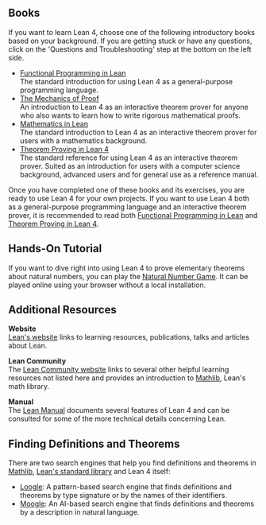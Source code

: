 ## Books
If you want to learn Lean 4, choose one of the following introductory books based on your background. If you are getting stuck or have any questions, click on the 'Questions and Troubleshooting' step at the bottom on the left side.

- [Functional Programming in Lean](https://lean-lang.org/functional_programming_in_lean/)  
  The standard introduction for using Lean 4 as a general-purpose programming language.
- [The Mechanics of Proof](https://hrmacbeth.github.io/math2001/)  
  An introduction to Lean 4 as an interactive theorem prover for anyone who also wants to learn how to write rigorous mathematical proofs.
- [Mathematics in Lean](https://leanprover-community.github.io/mathematics_in_lean/)  
  The standard introduction to Lean 4 as an interactive theorem prover for users with a mathematics background.
- [Theorem Proving in Lean 4](https://lean-lang.org/theorem_proving_in_lean4/)  
  The standard reference for using Lean 4 as an interactive theorem prover. Suited as an introduction for users with a computer science background, advanced users and for general use as a reference manual.

Once you have completed one of these books and its exercises, you are ready to use Lean 4 for your own projects. If you want to use Lean 4 both as a general-purpose programming language and an interactive theorem prover, it is recommended to read both [Functional Programming in Lean](https://lean-lang.org/functional_programming_in_lean/) and [Theorem Proving in Lean 4](https://lean-lang.org/theorem_proving_in_lean4/).

## Hands-On Tutorial
If you want to dive right into using Lean 4 to prove elementary theorems about natural numbers, you can play the [Natural Number Game](https://adam.math.hhu.de/#/g/hhu-adam/NNG4). It can be played online using your browser without a local installation.

## Additional Resources
**Website**  
[Lean's website](https://lean-lang.org/) links to learning resources, publications, talks and articles about Lean.

**Lean Community**  
The [Lean Community website](https://leanprover-community.github.io/index.html) links to several other helpful learning resources not listed here and provides an introduction to [Mathlib](https://github.com/leanprover-community/mathlib4), Lean's math library.

**Manual**  
The [Lean Manual](https://lean-lang.org/lean4/doc/) documents several features of Lean 4 and can be consulted for some of the more technical details concerning Lean.

## Finding Definitions and Theorems
There are two search engines that help you find definitions and theorems in [Mathlib](https://github.com/leanprover-community/mathlib4), [Lean's standard library](https://github.com/leanprover/std4) and Lean 4 itself:

- [Loogle](https://loogle.lean-lang.org/): A pattern-based search engine that finds definitions and theorems by type signature or by the names of their identifiers.
- [Moogle](https://www.moogle.ai/): An AI-based search engine that finds definitions and theorems by a description in natural language.
